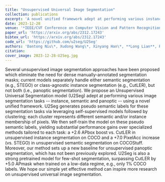 ```yaml
---
title: "Unsupervised Universal Image Segmentation"
collection: publications
excerpt: 'A novel unified framework adept at performing various instance, semantic and panoptic segmentation tasks without *any* supervision.'
date: 2023-12-28
venue: '*IEEE/CVF Conference on Computer Vision and Pattern Recognition* (CVPR), 2024'
paper_url: 'https://arxiv.org/abs/2312.17243'
bibtex_url: 'https://arxiv.org/abs/2312.17243'
code_url: 'https://github.com/u2seg/U2Seg'
authors: 'Dantong Niu\*, Xudong Wang\*, Xinyang Han\*, **Long Lian**, Roei Herzig, Trevor Darrell'
citation:
cover_image: 2023-12-28-U2Seg.jpg
---
```

Several unsupervised image segmentation approaches have been proposed which eliminate the need for dense manually-annotated segmentation masks; current models separately handle either semantic segmentation (e.g., STEGO) or class-agnostic instance segmentation (e.g., CutLER), but not both (i.e., panoptic segmentation). We propose an Unsupervised Universal Segmentation model (U2Seg) adept at performing various image segmentation tasks -- instance, semantic and panoptic -- using a novel unified framework. U2Seg generates pseudo semantic labels for these segmentation tasks via leveraging self-supervised models followed by clustering; each cluster represents different semantic and/or instance membership of pixels. We then self-train the model on these pseudo semantic labels, yielding substantial performance gains over specialized methods tailored to each task: a +2.6 APbox boost vs. CutLER in unsupervised instance segmentation on COCO and a +7.0 PixelAcc increase (vs. STEGO) in unsupervised semantic segmentation on COCOStuff. Moreover, our method sets up a new baseline for unsupervised panoptic segmentation, which has not been previously explored. U2Seg is also a strong pretrained model for few-shot segmentation, surpassing CutLER by +5.0 APmask when trained on a low-data regime, e.g., only 1% COCO labels. We hope our simple yet effective method can inspire more research on unsupervised universal image segmentation.
